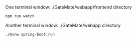 One terminal window: ./GateMate/webapp/frontend directory

```
npm run watch
```

Another terminal window: ./GateMate/webapp directory

```
./mvnw spring-boot:run
```
